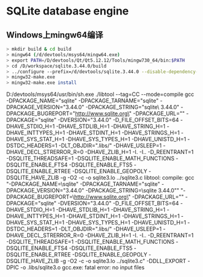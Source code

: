 
# SQLite database engine

## Windows上mingw64编译

```bash
> mkdir build & cd build
> mingw64 (/d/devtools/msys64/mingw64.exe)
> export PATH=/D/devtools/Qt/Qt5.12.12/Tools/mingw730_64/bin:$PATH
> cd /D/workspace/sqlite.3.44.0/build
> ../configure --prefix=/d/devtools/sqlite.3.44.0 --disable-dependency-tracking
> mingw32-make.exe
> mingw32-make.exe install
```


D:/devtools/msys64/usr/bin/sh.exe ./libtool  --tag=CC   --mode=compile gcc -DPACKAGE_NAME=\"sqlite\" -DPACKAGE_TARNAME=\"sqlite\" -DPACKAGE_VERSION=\"3.44.0\" -DPACKAGE_STRING=\"sqlite\ 3.44.0\" -DPACKAGE_BUGREPORT=\"http://www.sqlite.org\" -DPACKAGE_URL=\"\" -DPACKAGE=\"sqlite\" -DVERSION=\"3.44.0\" -D_FILE_OFFSET_BITS=64 -DHAVE_STDIO_H=1 -DHAVE_STDLIB_H=1 -DHAVE_STRING_H=1 -DHAVE_INTTYPES_H=1 -DHAVE_STDINT_H=1 -DHAVE_STRINGS_H=1 -DHAVE_SYS_STAT_H=1 -DHAVE_SYS_TYPES_H=1 -DHAVE_UNISTD_H=1 -DSTDC_HEADERS=1 -DLT_OBJDIR=\".libs/\" -DHAVE_USLEEP=1 -DHAVE_DECL_STRERROR_R=0 -DHAVE_ZLIB_H=1 -I. -I..    -D_REENTRANT=1 -DSQLITE_THREADSAFE=1 -DSQLITE_ENABLE_MATH_FUNCTIONS -DSQLITE_ENABLE_FTS4 -DSQLITE_ENABLE_FTS5 -DSQLITE_ENABLE_RTREE -DSQLITE_ENABLE_GEOPOLY -DSQLITE_HAVE_ZLIB  -g -O2 -c -o sqlite3.lo ../sqlite3.c
libtool: compile:  gcc "-DPACKAGE_NAME=\\sqlite\" -DPACKAGE_TARNAME=\"sqlite\" -DPACKAGE_VERSION=\"3.44.0\" -DPACKAGE_STRING=\\sqlite 3.44.0\"" "-DPACKAGE_BUGREPORT=\\http://www.sqlite.org\" -DPACKAGE_URL=\"\" -DPACKAGE=\"sqlite\" -DVERSION=\"3.44.0\" -D_FILE_OFFSET_BITS=64 -DHAVE_STDIO_H=1 -DHAVE_STDLIB_H=1 -DHAVE_STRING_H=1 -DHAVE_INTTYPES_H=1 -DHAVE_STDINT_H=1 -DHAVE_STRINGS_H=1 -DHAVE_SYS_STAT_H=1 -DHAVE_SYS_TYPES_H=1 -DHAVE_UNISTD_H=1 -DSTDC_HEADERS=1 -DLT_OBJDIR=\".libs/\" -DHAVE_USLEEP=1 -DHAVE_DECL_STRERROR_R=0 -DHAVE_ZLIB_H=1 -I. -I.. -D_REENTRANT=1 -DSQLITE_THREADSAFE=1 -DSQLITE_ENABLE_MATH_FUNCTIONS -DSQLITE_ENABLE_FTS4 -DSQLITE_ENABLE_FTS5 -DSQLITE_ENABLE_RTREE -DSQLITE_ENABLE_GEOPOLY -DSQLITE_HAVE_ZLIB -g -O2 -c -o sqlite3.lo ../sqlite3.c"  -DDLL_EXPORT -DPIC -o .libs/sqlite3.o
gcc.exe: fatal error: no input files


